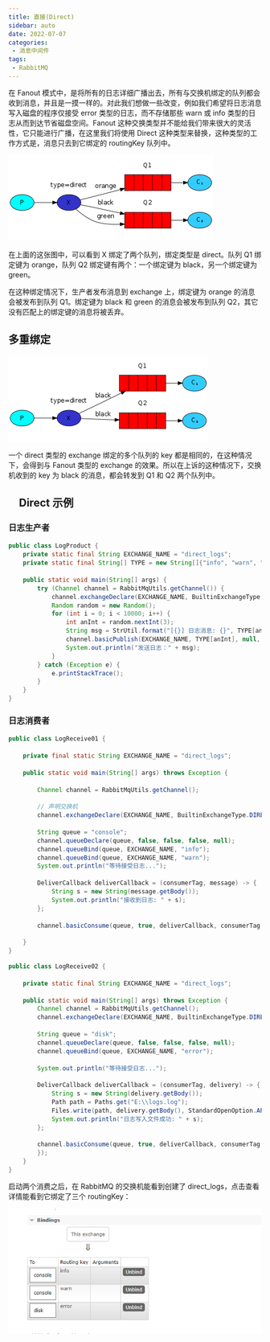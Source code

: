 ```yaml
---
title: 直接(Direct)
sidebar: auto
date: 2022-07-07
categories:
 - 消息中间件
tags:
 - RabbitMQ
---
```


在 Fanout 模式中，是将所有的日志详细广播出去，所有与交换机绑定的队列都会收到消息，并且是一摸一样的。对此我们想做一些改变，例如我们希望将日志消息写入磁盘的程序仅接受 error 类型的日志，而不存储那些 warn 或 info 类型的日志从而到达节省磁盘空间。Fanout 这种交换类型并不能给我们带来很大的灵活性，它只能进行广播，在这里我们将使用 Direct 这种类型来替换，这种类型的工作方式是，消息只去到它绑定的 routingKey 队列中。

![image](./images/l8VnW0a6n5r9k7Posaen0M8Se_tw2GPq0P_92ndlE1Q.png)

在上面的这张图中，可以看到 X 绑定了两个队列，绑定类型是 direct。队列 Q1 绑定键为 orange，队列 Q2 绑定键有两个：一个绑定键为 black，另一个绑定键为 green。

在这种绑定情况下，生产者发布消息到 exchange 上，绑定键为 orange 的消息会被发布到队列 Q1。绑定键为 black 和 green 的消息会被发布到队列 Q2，其它没有匹配上的绑定键的消息将被丢弃。

## 多重绑定
![image](./images/xzKOnW-r3mQlslPwEJqKhX8NDQzZVd9LFlH4lIXEGxk.png)

一个 direct 类型的 exchange 绑定的多个队列的 key 都是相同的，在这种情况下，会得到与 Fanout 类型的 exchange 的效果。所以在上诉的这种情况下，交换机收到的 key 为 black 的消息，都会转发到 Q1 和 Q2 两个队列中。

##  Direct 示例
### 日志生产者
```java
public class LogProduct {
    private static final String EXCHANGE_NAME = "direct_logs";
    private static final String[] TYPE = new String[]{"info", "warn", "error", "debug"};

    public static void main(String[] args) {
        try (Channel channel = RabbitMqUtils.getChannel()) {
            channel.exchangeDeclare(EXCHANGE_NAME, BuiltinExchangeType.DIRECT);
            Random random = new Random();
            for (int i = 0; i < 10000; i++) {
                int anInt = random.nextInt(3);
                String msg = StrUtil.format("[{}] 日志消息: {}", TYPE[anInt], i);
                channel.basicPublish(EXCHANGE_NAME, TYPE[anInt], null, msg.getBytes(StandardCharsets.UTF_8));
                System.out.println("发送日志：" + msg);
            }
        } catch (Exception e) {
            e.printStackTrace();
        }
    }
}
```
### 日志消费者
```java
public class LogReceive01 {

    private final static String EXCHANGE_NAME = "direct_logs";

    public static void main(String[] args) throws Exception {

        Channel channel = RabbitMqUtils.getChannel();

        // 声明交换机
        channel.exchangeDeclare(EXCHANGE_NAME, BuiltinExchangeType.DIRECT);

        String queue = "console";
        channel.queueDeclare(queue, false, false, false, null);
        channel.queueBind(queue, EXCHANGE_NAME, "info");
        channel.queueBind(queue, EXCHANGE_NAME, "warn");
        System.out.println("等待接受日志...");

        DeliverCallback deliverCallback = (consumerTag, message) -> {
            String s = new String(message.getBody());
            System.out.println("接收到日志: " + s);
        };

        channel.basicConsume(queue, true, deliverCallback, consumerTag -> System.out.println("cancel"));

    }
}
```
```java
public class LogReceive02 {

    private static final String EXCHANGE_NAME = "direct_logs";

    public static void main(String[] args) throws Exception {
        Channel channel = RabbitMqUtils.getChannel();
        channel.exchangeDeclare(EXCHANGE_NAME, BuiltinExchangeType.DIRECT);

        String queue = "disk";
        channel.queueDeclare(queue, false, false, false, null);
        channel.queueBind(queue, EXCHANGE_NAME, "error");

        System.out.println("等待接受日志...");

        DeliverCallback deliverCallback = (consumerTag, delivery) -> {
            String s = new String(delivery.getBody());
            Path path = Paths.get("E:\\logs.log");
            Files.write(path, delivery.getBody(), StandardOpenOption.APPEND);
            System.out.println("日志写入文件成功: " + s);
        };

        channel.basicConsume(queue, true, deliverCallback, consumerTag -> {
        });
    }
}
```
启动两个消费之后，在 RabbitMQ 的交换机能看到创建了 direct\_logs，点击查看详情能看到它绑定了三个 routingKey：

![image](./images/E1AACk7I0qvKtcQ7-7e9FjEpcvcm-R1_xiMXmf9CRek.png)
